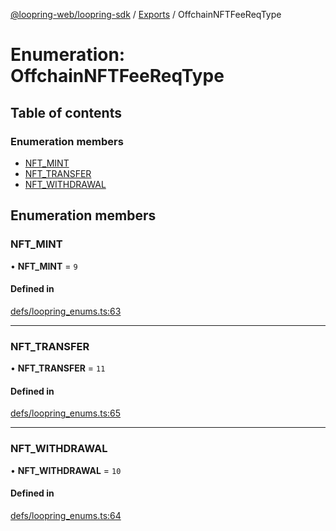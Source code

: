 [@loopring-web/loopring-sdk](../README.md) / [Exports](../modules.md) / OffchainNFTFeeReqType

# Enumeration: OffchainNFTFeeReqType

## Table of contents

### Enumeration members

- [NFT\_MINT](OffchainNFTFeeReqType.md#nft_mint)
- [NFT\_TRANSFER](OffchainNFTFeeReqType.md#nft_transfer)
- [NFT\_WITHDRAWAL](OffchainNFTFeeReqType.md#nft_withdrawal)

## Enumeration members

### NFT\_MINT

• **NFT\_MINT** = `9`

#### Defined in

[defs/loopring_enums.ts:63](https://github.com/Loopring/loopring_sdk/blob/31d2a2e/src/defs/loopring_enums.ts#L63)

___

### NFT\_TRANSFER

• **NFT\_TRANSFER** = `11`

#### Defined in

[defs/loopring_enums.ts:65](https://github.com/Loopring/loopring_sdk/blob/31d2a2e/src/defs/loopring_enums.ts#L65)

___

### NFT\_WITHDRAWAL

• **NFT\_WITHDRAWAL** = `10`

#### Defined in

[defs/loopring_enums.ts:64](https://github.com/Loopring/loopring_sdk/blob/31d2a2e/src/defs/loopring_enums.ts#L64)
